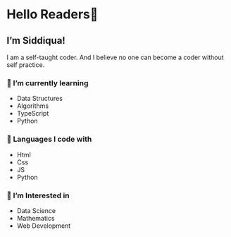 #  Hello Readers👋
## I’m Siddiqua!
   I am a self-taught coder. And I believe no one can become a coder without self practice.
### 🌱 I’m currently learning 
- Data Structures
- Algorithms
- TypeScript
- Python
### 🔨 Languages I code with
 * Html
 * Css
 * JS
 * Python
 ### 🧲 I’m Interested in
 - Data Science
 - Mathematics
 - Web Development
 
<!---
coder-2py/coder-2py is a ✨ special ✨ repository because its `README.md` (this file) appears on your GitHub profile.
You can click the Preview link to take a look at yourchanges.
--->
